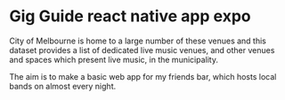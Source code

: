 # Gig Guide react native app expo

City of Melbourne is home to a large number of these venues and this dataset provides a list of dedicated live music venues, and other venues and spaces which present live music, in the municipality.

The aim is to make a basic web app for my friends bar, which hosts local bands on almost every night.  


<blockquote class="imgur-embed-pub" lang="en" data-id="a/pvdNuRq" data-context="false" ><a href="//imgur.com/a/pvdNuRq"></a></blockquote><script async src="//s.imgur.com/min/embed.js" charset="utf-8"></script>
